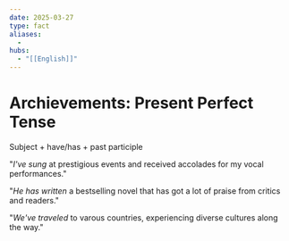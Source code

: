 ```yaml
---
date: 2025-03-27
type: fact
aliases:
  -
hubs:
  - "[[English]]"
---
```


# Archievements: Present Perfect Tense

Subject + have/has + past participle

"*I've sung* at prestigious events and received accolades for my vocal performances."

"*He has written* a bestselling novel that has got a lot of praise from critics and readers."

"*We've traveled* to varous countries, experiencing diverse cultures along the way."


